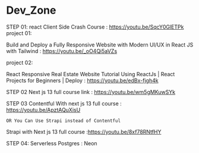 # Dev_Zone
STEP 01:
react Client Side Crash Course : https://youtu.be/SqcY0GlETPk
 project 01:
 
 Build and Deploy a Fully Responsive Website with Modern UI/UX in React JS with Tailwind : https://youtu.be/_oO4Qi5aVZs
 
 project 02:
 
 React Responsive Real Estate Website Tutorial Using ReactJs | React Projects for Beginners | Deploy : https://youtu.be/edBx-fjgh4k
 

STEP 02
Next js 13 full course link : https://youtu.be/wm5gMKuwSYk

STEP 03
Contentful With next js 13 full course : https://youtu.be/ApztAQuXisU

    OR You Can Use Strapi instead of Contentful
    
Strapi with Next js 13 full course :https://youtu.be/8xf78RNtfHY

STEP 04:
Serverless Postgres : Neon



